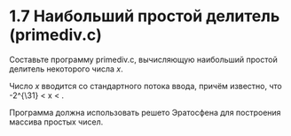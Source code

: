 # 1.7 Наибольший простой делитель (primediv.c)
Составьте программу primediv.c, вычисляющую наибольший простой делитель некоторого числа $x$. 

Число $x$ вводится со стандартного потока ввода, причём известно, что -2^{\31} < x < .

Программа должна использовать решето Эратосфена для построения массива простых чисел.
